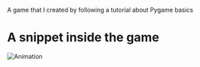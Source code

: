 A game that I created by following a tutorial about Pygame basics
# A snippet inside the game
![Animation](https://user-images.githubusercontent.com/78038233/214909458-be1579cb-b3d2-48e8-9937-cbb9addab0ad.gif)
